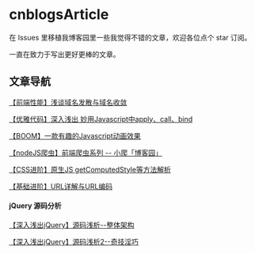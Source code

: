# cnblogsArticle
在 Issues 里移植我博客园里一些我觉得不错的文章，欢迎各位点个 star 订阅。

一直在致力于写出更好更棒的文章。

## 文章导航
[【前端性能】浅谈域名发散与域名收敛](https://github.com/chokcoco/cnblogsArticle/issues/1)

[【优雅代码】深入浅出 妙用Javascript中apply、call、bind](https://github.com/chokcoco/cnblogsArticle/issues/8)

[【BOOM】一款有趣的Javascript动画效果](https://github.com/chokcoco/cnblogsArticle/issues/2)

[【nodeJS爬虫】前端爬虫系列 -- 小爬「博客园」](https://github.com/chokcoco/cnblogsArticle/issues/7)

[【CSS进阶】原生JS getComputedStyle等方法解析](https://github.com/chokcoco/cnblogsArticle/issues/5)

[【基础进阶】URL详解与URL编码](https://github.com/chokcoco/cnblogsArticle/issues/6)


#### jQuery 源码分析
[【深入浅出jQuery】源码浅析--整体架构 ](https://github.com/chokcoco/cnblogsArticle/issues/3)

[【深入浅出jQuery】源码浅析2--奇技淫巧](https://github.com/chokcoco/cnblogsArticle/issues/4)
